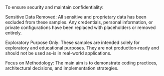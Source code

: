 To ensure security and maintain confidentiality:

Sensitive Data Removed: All sensitive and proprietary data has been excluded from these samples. Any credentials, personal information, or private configurations have been replaced with placeholders or removed entirely.

Exploratory Purpose Only: These samples are intended solely for exploratory and educational purposes. They are not production-ready and should not be used as-is in real-world applications.

Focus on Methodology: The main aim is to demonstrate coding practices, architectural decisions, and implementation strategies.
